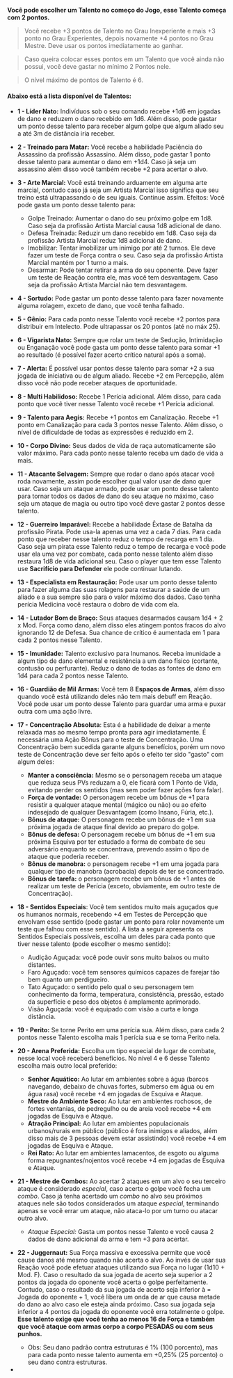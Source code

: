**Você pode escolher um Talento no começo do Jogo, esse Talento começa com 2 pontos.**

>Você recebe +3 pontos de Talento no Grau Inexperiente e mais +3 ponto no Grau Experientes, depois novamente +4 pontos no Grau Mestre. Deve usar os pontos imediatamente ao ganhar.

>Caso queira colocar esses pontos em um Talento que você ainda não possui, você deve gastar no mínimo 2 Pontos nele.

>O nível máximo de pontos de Talento é 6.

#### Abaixo está a lista disponível de Talentos:

- **1 - Líder Nato:** Indivíduos sob o seu comando recebe +1d6 em jogadas de dano e reduzem o dano recebido em 1d6. Além disso, pode gastar um ponto desse talento para receber algum golpe que algum aliado seu a até 3m de distância iria receber.
	
- **2 - Treinado para Matar:** Você recebe a habilidade Paciência do Assassino da profissão Assassino. Além disso, pode gastar 1 ponto desse talento para aumentar o dano em +1d4. Caso já seja um assassino além disso você também recebe +2 para acertar o alvo.
	
- **3 - Arte Marcial:** Você está treinando arduamente em alguma arte marcial, contudo caso já seja um Artista Marcial isso significa que seu treino está ultrapassando o de seu iguais. Continue assim. Efeitos: Você pode gasta um ponto desse talento para:
	- Golpe Treinado: Aumentar o dano do seu próximo golpe em 1d8. Caso seja da profissão Artista Marcial causa 1d8 adicional de dano.
	- Defesa Treinada: Reduzir um dano recebido em 1d8. Caso seja da profissão Artista Marcial reduz 1d8 adicional de dano.
	- Imobilizar: Tentar imobilizar um inimigo por até 2 turnos. Ele deve fazer um teste de Força contra o seu. Caso seja da profissão Artista Marcial mantém por 1 turno a mais.
	- Desarmar: Pode tentar retirar a arma do seu oponente. Deve fazer um teste de Reação contra ele, mas você tem desvantagem. Caso seja da profissão Artista Marcial não tem desvantagem.
	
- **4 - Sortudo:** Pode gastar um ponto desse talento para fazer novamente alguma rolagem, exceto de dano, que você tenha falhado.
	
- **5 - Gênio:** Para cada ponto nesse Talento você recebe +2 pontos para distribuir em Intelecto. Pode ultrapassar os 20 pontos (até no máx 25).
	
- **6 - Vigarista Nato:** Sempre que rolar um teste de Sedução, Intimidação ou Enganação você pode gasta um ponto desse talento para somar +1 ao resultado (é possível fazer acerto crítico natural após a soma).
	
- **7 - Alerta:** É possível usar pontos desse talento para somar +2 a sua jogada de iniciativa ou de algum aliado. Recebe +2 em Percepção, além disso você não pode receber ataques de oportunidade.
	
- **8 - Multi Habilidoso:** Recebe 1 Perícia adicional. Além disso, para cada ponto que você tiver nesse Talento você recebe +1 Perícia adicional.
	
- **9 - Talento para Aegis:** Recebe +1 pontos em Canalização. Recebe +1 ponto em Canalização para cada 3 pontos nesse Talento. Além disso, o nível de dificuldade de todas as expressões é reduzido em 2. 
	
- **10 - Corpo Divino:** Seus dados de vida de raça automaticamente são valor máximo. Para cada ponto nesse talento receba um dado de vida a mais.
	
- **11 - Atacante Selvagem:** Sempre que rodar o dano após atacar você roda novamente, assim pode escolher qual valor usar de dano quer usar. Caso seja um ataque armado, pode usar um ponto desse talento para tornar todos os dados de dano do seu ataque no máximo, caso seja um ataque de magia ou outro tipo você deve gastar 2 pontos desse talento.
	
- **12 - Guerreiro Imparável:** Recebe a habilidade Êxtase de Batalha da profissão Pirata. Pode usa-la apenas uma vez a cada 7 dias. Para cada ponto que receber nesse talento reduz o tempo de recarga em 1 dia. Caso seja um pirata esse Talento reduz o tempo de recarga e você pode usar ela uma vez por combate, cada ponto nesse talento além disso restaura 1d8 de vida adicional seu. Caso o player que tem esse Talento use **Sacrifício para Defender** ele pode continuar lutando.
	
- **13 - Especialista em Restauração:** Pode usar um ponto desse talento para fazer alguma das suas rolagens para restaurar a saúde de um aliado e a sua sempre são para o valor máximo dos dados. Caso tenha perícia Medicina você restaura o dobro de vida com ela.
	
- **14 - Lutador Bom de Braço:** Seus ataques desarmados causam 1d4 + 2 x Mod. Força como dano, além disso eles atingem pontos fracos do alvo ignorando 12 de Defesa. Sua chance de crítico é aumentada em 1 para cada 2 pontos nesse Talento.
	
- **15 - Imunidade:** Talento exclusivo para Inumanos. Receba imunidade a algum tipo de dano elemental e resistência a um dano físico (cortante, contusão ou perfurante). Reduz o dano de todas as fontes de dano em 1d4 para cada 2 pontos nesse Talento.
	
- **16 - Guardião de Mil Armas:** Você tem 8 **Espaços de Armas**, além disso quando você está utilizando deles não tem mais debuff em Reação. Você pode usar um ponto desse Talento para guardar uma arma e puxar outra com uma ação livre.
	
- **17 - Concentração Absoluta**: Esta é a habilidade de deixar a mente relaxada mas ao mesmo tempo pronta para agir imediatamente. É necessária uma Ação Bônus para o teste de Concentração. Uma Concentração bem sucedida garante alguns benefícios, porém um novo teste de Concentração deve ser feito após o efeito ter sido "gasto" com algum deles: 
	- **Manter a consciência:** Mesmo se o personagem receba um ataque que reduza seus PVs reduzam a 0, ele ficará com 1 Ponto de Vida, evitando perder os sentidos (mas sem poder fazer ações fora falar). 
	- **Força de vontade:** O personagem recebe um bônus de +1 para resistir a qualquer ataque mental (mágico ou não) ou ao efeito indesejado de qualquer Desvantagem (como Insano, Fúria, etc.). 
	- **Bônus de ataque:** O personagem recebe um bônus de +1 em sua próxima jogada de ataque final devido ao preparo do golpe. 
	- **Bônus de defesa:** O personagem recebe um bônus de +1 em sua próxima Esquiva por ter estudado a forma de combate de seu adversário enquanto se concentrava, prevendo assim o tipo de ataque que poderia receber. 
	- **Bônus de manobra:** o personagem recebe +1 em uma jogada para qualquer tipo de manobra (acrobacia) depois de ter se concentrado. 
	- **Bônus de tarefa:** o personagem recebe um bônus de +1 antes de realizar um teste de Perícia (exceto, obviamente, em outro teste de Concentração).
	
- **18 - Sentidos Especiais**: Você tem sentidos muito mais aguçados que os humanos normais, recebendo +4 em Testes de Percepção que envolvam esse sentido (pode gastar um ponto para rolar novamente um teste que falhou com esse sentido). A lista a seguir apresenta os Sentidos Especiais possíveis, escolha um deles para cada ponto que tiver nesse talento (pode escolher o mesmo sentido):
	
	- Audição Aguçada: você pode ouvir sons muito baixos ou muito distantes.
	- Faro Aguçado: você tem sensores químicos capazes de farejar tão bem quanto um perdigueiro.
	- Tato Aguçado: o sentido pelo qual o seu personagem tem conhecimento da forma, temperatura, consistência, pressão, estado da superfície e peso dos objetos é amplamente aprimorado.
	- Visão Aguçada: você é equipado com visão a curta e longa distância.
	
- **19 - Perito:** Se torne Perito em uma perícia sua. Além disso, para cada 2 pontos nesse Talento escolha mais 1 perícia sua e se torna Perito nela.
	
- **20 - Arena Preferida:** Escolha um tipo especial de lugar de combate, nesse local você receberá benefícios. No nível 4 e 6 desse Talento escolha mais outro local preferido:
	
	- **Senhor Aquático:** Ao lutar em ambientes sobre a água (barcos navegando, debaixo de chuvas fortes, submerso em água ou em água rasa) você recebe +4 em jogadas de Esquiva e Ataque.
	- **Mestre do Ambiente Seco:** Ao lutar em ambientes rochosos, de fortes ventanias, de pedregulho ou de areia você recebe +4 em jogadas de Esquiva e Ataque.
	- **Atração Principal:** Ao lutar em ambientes populacionais urbanos/rurais em público (público é fora inimigos e aliados, além disso mais de 3 pessoas devem estar assistindo) você recebe +4 em jogadas de Esquiva e Ataque.
	- **Rei Rato:** Ao lutar em ambientes lamacentos, de esgoto ou alguma forma repugnantes/nojentos você recebe +4 em jogadas de Esquiva e Ataque.
	
- **21 - Mestre de Combos:** Ao acertar 2 ataques em um alvo o seu terceiro ataque é considerado *especial*, caso acerte o golpe você fecha um *combo*. Caso já tenha acertado um *combo* no alvo seu próximos ataques nele são todos considerados um ataque *especial*, terminando apenas se você errar um ataque, não ataca-lo por um turno ou atacar outro alvo.
	
	- *Ataque Especial:* Gasta um pontos nesse Talento e você causa 2 dados de dano adicional da arma e tem +3 para acertar.
	
- **22 - Juggernaut:** Sua Força massiva e excessiva permite que você cause danos até mesmo quando não acerta o alvo. Ao invés de usar sua Reação você pode efetuar ataques utilizando sua Força no lugar (1d10 + Mod. F). Caso o resultado da sua jogada de acerto seja superior a 2 pontos da jogada do oponente você acerta o golpe perfeitamente. Contudo, caso o resultado da sua jogada de acerto seja inferior à = Jogada do oponente + 1, você libera um onda de ar que causa metade do dano ao alvo caso ele esteja ainda próximo. Caso sua jogada seja inferior a 4 pontos da jogada do oponente você erra totalmente o golpe. **Esse talento exige que você tenha ao menos 16 de Força e também que você ataque com armas corpo a corpo PESADAS ou com seus punhos.**
	- Obs: Seu dano padrão contra estruturas é 1% (100 porcento), mas para cada ponto nesse talento aumenta em +0,25% (25 porcento) o seu dano contra estruturas.
	
- 